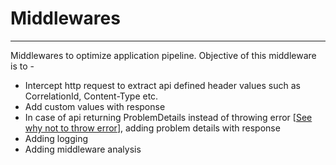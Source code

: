 # Middlewares
---

Middlewares to optimize application pipeline. Objective of this middleware is to -
- Intercept http request to extract api defined header values such as CorrelationId, Content-Type etc.
- Add custom values with response 
- In case of api returning ProblemDetails instead of throwing error [[See why not to throw error](https://www.youtube.com/watch?v=a1ye9eGTB98&t=649s)], adding problem details with response
- Adding logging
- Adding middleware analysis 

